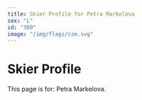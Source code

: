 ```yaml
---
title: Skier Profile for Petra Markelova
sex: "L"
id: "309"
image: "/img/flags/cze.svg" 
---
```


# Skier Profile

This page is for: Petra Markelova.
    
